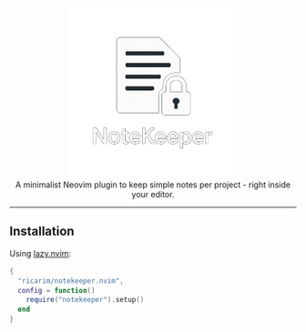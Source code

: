 
<div align="center">
  <img src="images/logo2.png" alt="NoteKeeper logo" width="300"/>
</div>

<div align="center"> 
A minimalist Neovim plugin to keep simple notes per project - right inside your editor.
</div>

---


## Installation

Using [lazy.nvim](https://github.com/folke/lazy.nvim):

```lua
{
  "ricarim/notekeeper.nvim",
  config = function()
    require("notekeeper").setup()
  end
}
```
